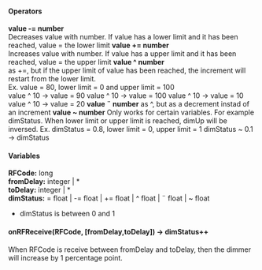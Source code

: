 #### Operators
**value -= number**   
Decreases value with number. If value has a lower limit and it has been reached, value = the lower limit
**value += number**   
Increases value with number. If value has a upper limit and it has been reached, value = the upper limit
**value ^ number**   
as +=, but if the upper limit of value has been reached, the increment will restart from the lower limit.   
Ex. value = 80, lower limit = 0 and upper limit = 100   
value ^ 10 -> value = 90
value ^ 10 -> value = 100
value ^ 10 -> value = 10
value ^ 10 -> value = 20
**value ¨ number**
as ^, but as a decrement instad of an increment
**value ~ number**
Only works for certain variables. For example dimStatus. When lower limit or upper limit is reached, dimUp will be inversed.
Ex. dimStatus = 0.8, lower limit = 0, upper limit = 1
dimStatus ~ 0.1 -> dimStatus

#### Variables
**RFCode:** long   
**fromDelay:** integer | *   
**toDelay:** integer | *   
**dimStatus:** = float | -= float | += float | ^ float | ¨ float | ~ float   
 - dimStatus is between 0 and 1
 

#### onRFReceive(RFCode, [fromDelay,toDelay]) -> dimStatus++
When RFCode is receive between fromDelay and toDelay, then the dimmer will increase by 1 percentage point.
####

